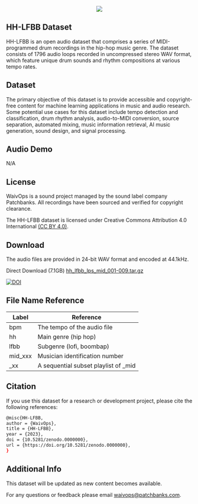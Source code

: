 <p align="center">
  <img src="https://user-images.githubusercontent.com/115654234/213008369-a3a3cc5b-498d-47ea-bd36-4569ce6c4e51.png">
</p>

## HH-LFBB Dataset

HH-LFBB is an open audio dataset that comprises a series of MIDI-programmed drum recordings in the hip-hop music genre. The dataset consists of 1796 audio loops recorded in uncompressed stereo WAV format, which feature unique drum sounds and rhythm compositions at various tempo rates.

## Dataset

The primary objective of this dataset is to provide accessible and copyright-free content for machine learning applications in music and audio research. Some potential use cases for this dataset include tempo detection and classification, drum rhythm analysis, audio-to-MIDI conversion, source separation, automated mixing, music information retrieval, AI music generation, sound design, and signal processing.

## Audio Demo

N/A


## License

WaivOps is a sound project managed by the sound label company Patchbanks. All recordings have been sourced and verified for copyright clearance.

The HH-LFBB dataset is licensed under Creative Commons Attribution 4.0 International [(CC BY 4.0)](https://creativecommons.org/licenses/by/4.0/).
## Download

The audio files are provided in 24-bit WAV format and encoded at 44.1kHz.

Direct Download (7.1GB) [hh_lfbb_lps_mid_001-009.tar.gz](https://linktodocumentation)

[![DOI](https://zenodo.org/badge/DOI/10.5281/zenodo.7523435.svg)](https://doi.org/10.5281/zenodo.7523435)
## File Name Reference

| Label             | Reference                                                                |
| ----------------- | ------------------------------------------------------------------ |
| bpm  |The tempo of the audio file|
| hh |Main genre (hip hop)|
| lfbb |Subgenre (lofi, boombap)|
| mid_xxx |Musician identification number|
| _xx |A sequential subset playlist of _mid|
## Citation

If you use this dataset for a research or development project, please cite the following references:
```bash
@misc{HH-LFBB,
author = {WaivOps},
title = {HH-LFBB},
year = {2023},
doi = {10.5281/zenodo.0000000},
url = {https://doi.org/10.5281/zenodo.0000000},
}
```


## Additional Info

This dataset will be updated as new content becomes available. 

For any questions or feedback please email waivops@patchbanks.com.

